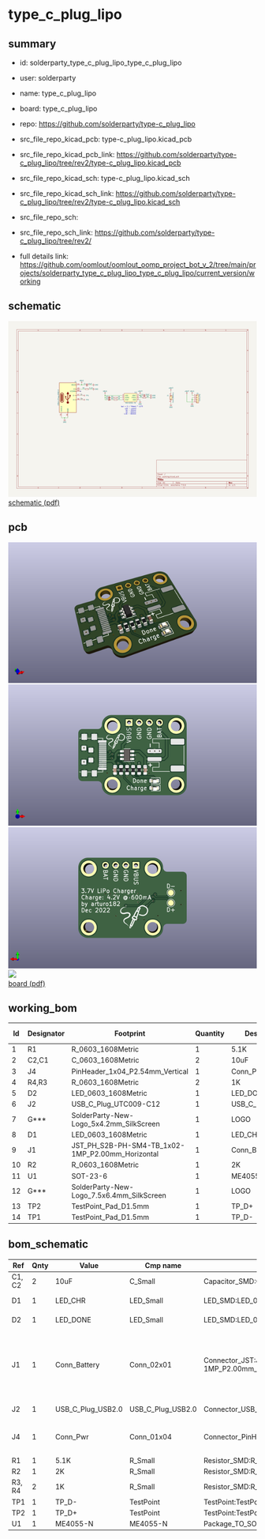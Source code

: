 # type_c_plug_lipo
 
## summary 
* id: solderparty_type_c_plug_lipo_type_c_plug_lipo
* user: solderparty
* name: type_c_plug_lipo
* board: type_c_plug_lipo
* repo: https://github.com/solderparty/type-c_plug_lipo
* src_file_repo_kicad_pcb: type-c_plug_lipo.kicad_pcb
* src_file_repo_kicad_pcb_link: https://github.com/solderparty/type-c_plug_lipo/tree/rev2/type-c_plug_lipo.kicad_pcb
* src_file_repo_kicad_sch: type-c_plug_lipo.kicad_sch
* src_file_repo_kicad_sch_link: https://github.com/solderparty/type-c_plug_lipo/tree/rev2/type-c_plug_lipo.kicad_sch

* src_file_repo_sch: 
* src_file_repo_sch_link: https://github.com/solderparty/type-c_plug_lipo/tree/rev2/
* full details link: https://github.com/oomlout/oomlout_oomp_project_bot_v_2/tree/main/projects/solderparty_type_c_plug_lipo_type_c_plug_lipo/current_version/working  

## schematic  
![](working_schematic_600.png)  
[schematic (pdf)](working_schematic.pdf) 






















## pcb  
![](working_3d_600.png) 
![](working_3d_front_600.png)  
![](working_3d_back_600.png)  
![](working_600.png)  
[board (pdf)](working.pdf)  

## working_bom
| Id | Designator | Footprint | Quantity | Designation | Supplier and ref |  | None | 
| --- | --- | --- | --- | --- | --- | --- | --- | 
| 1 | R1 | R_0603_1608Metric | 1 | 5.1K |  |  | [''] | 
| 2 | C2,C1 | C_0603_1608Metric | 2 | 10uF |  |  | [''] | 
| 3 | J4 | PinHeader_1x04_P2.54mm_Vertical | 1 | Conn_Pwr |  |  | [''] | 
| 4 | R4,R3 | R_0603_1608Metric | 2 | 1K |  |  | [''] | 
| 5 | D2 | LED_0603_1608Metric | 1 | LED_DONE |  |  | [''] | 
| 6 | J2 | USB_C_Plug_UTC009-C12 | 1 | USB_C_Plug_USB2.0 |  |  | [''] | 
| 7 | G*** | SolderParty-New-Logo_5x4.2mm_SilkScreen | 1 | LOGO |  |  | [''] | 
| 8 | D1 | LED_0603_1608Metric | 1 | LED_CHR |  |  | [''] | 
| 9 | J1 | JST_PH_S2B-PH-SM4-TB_1x02-1MP_P2.00mm_Horizontal | 1 | Conn_Battery |  |  | [''] | 
| 10 | R2 | R_0603_1608Metric | 1 | 2K |  |  | [''] | 
| 11 | U1 | SOT-23-6 | 1 | ME4055-N |  |  | [''] | 
| 12 | G*** | SolderParty-New-Logo_7.5x6.4mm_SilkScreen | 1 | LOGO |  |  | [''] | 
| 13 | TP2 | TestPoint_Pad_D1.5mm | 1 | TP_D+ |  |  | [''] | 
| 14 | TP1 | TestPoint_Pad_D1.5mm | 1 | TP_D- |  |  | [''] | 


## bom_schematic
| Ref | Qnty | Value | Cmp name | Footprint | Description | Vendor | DNP | 
| --- | --- | --- | --- | --- | --- | --- | --- | 
| C1, C2 | 2 | 10uF | C_Small | Capacitor_SMD:C_0603_1608Metric | Unpolarized capacitor, small symbol |  |  | 
| D1 | 1 | LED_CHR | LED_Small | LED_SMD:LED_0603_1608Metric | Light emitting diode, small symbol |  |  | 
| D2 | 1 | LED_DONE | LED_Small | LED_SMD:LED_0603_1608Metric | Light emitting diode, small symbol |  |  | 
| J1 | 1 | Conn_Battery | Conn_02x01 | Connector_JST:JST_PH_S2B-PH-SM4-TB_1x02-1MP_P2.00mm_Horizontal | Generic connector, double row, 02x01, this symbol is compatible with counter-clockwise, top-bottom and odd-even numbering schemes., script generated (kicad-library-utils/schlib/autogen/connector/) |  |  | 
| J2 | 1 | USB_C_Plug_USB2.0 | USB_C_Plug_USB2.0 | Connector_USB_Extra:USB_C_Plug_UTC009-C12 | USB 2.0-only Type-C Plug connector |  |  | 
| J4 | 1 | Conn_Pwr | Conn_01x04 | Connector_PinHeader_2.54mm:PinHeader_1x04_P2.54mm_Vertical | Generic connector, single row, 01x04, script generated (kicad-library-utils/schlib/autogen/connector/) |  |  | 
| R1 | 1 | 5.1K | R_Small | Resistor_SMD:R_0603_1608Metric | Resistor, small symbol |  |  | 
| R2 | 1 | 2K | R_Small | Resistor_SMD:R_0603_1608Metric | Resistor, small symbol |  |  | 
| R3, R4 | 2 | 1K | R_Small | Resistor_SMD:R_0603_1608Metric | Resistor, small symbol |  |  | 
| TP1 | 1 | TP_D- | TestPoint | TestPoint:TestPoint_Pad_D1.5mm | test point |  |  | 
| TP2 | 1 | TP_D+ | TestPoint | TestPoint:TestPoint_Pad_D1.5mm | test point |  |  | 
| U1 | 1 | ME4055-N | ME4055-N | Package_TO_SOT_SMD:SOT-23-6 |  |  |  | 



